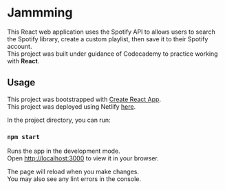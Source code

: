 # Jammming
This React web application uses the Spotify API to allows users to search the Spotify library, create a custom playlist, then save it to their Spotify account.\
This project was built under guidance of Codecademy to practice working with **React**.
## Usage
This project was bootstrapped with [Create React App](https://github.com/facebook/create-react-app).\
This project was deployed using Netlify [here](https://spotify-jammming-codecademy.netlify.app/).

In the project directory, you can run:

### `npm start`

Runs the app in the development mode.\
Open [http://localhost:3000](http://localhost:3000) to view it in your browser.

The page will reload when you make changes.\
You may also see any lint errors in the console.

